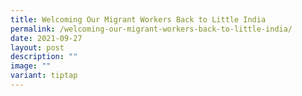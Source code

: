 ```yaml
---
title: Welcoming Our Migrant Workers Back to Little India
permalink: /welcoming-our-migrant-workers-back-to-little-india/
date: 2021-09-27
layout: post
description: ""
image: ""
variant: tiptap
---
```


